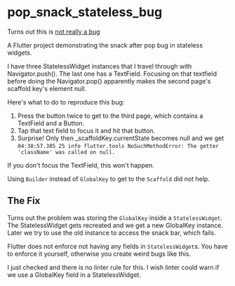 # pop_snack_stateless_bug

Turns out this is [not really a bug](#The-Fix)

A Flutter project demonstrating the snack after pop bug in stateless widgets.

I have three StatelessWidget instances that I travel through with Navigator.push(). The last one has a TextField. Focusing on that textfield before doing the Navigator.pop() apparently makes the second page's scaffold key's element null. 

Here's what to do to reproduce this bug:
1. Press the button twice to get to the third page, which contains a TextField and a Button.
2. Tap that text field to focus it and hit that button.
3. Surprise! Only then _scaffoldKey.currentState becomes null and we get `04:38:57.385 25 info flutter.tools NoSuchMethodError: The getter 'className' was called on null.`

If you don't focus the TextField, this won't happen. 

Using `Builder` instead of `GlobalKey` to get to the `Scaffold` did not help. 

## The Fix

Turns out the problem was storing the `GlobalKey` inside a `StatelessWidget`. The StatelessWidget gets recreated and we get a new GlobalKey instance. Later we try to use the old instance to access the snack bar, which fails. 

Flutter does not enforce not having any fields in `StatelessWidget`s. You have to enforce it yourself, otherwise you create weird bugs like this.

I just checked and there is no linter rule for this. I wish linter could warn if we use a GlobalKey field in a StatelessWidget.  